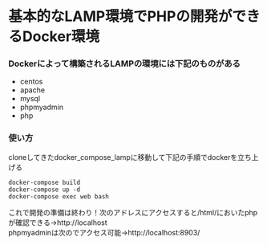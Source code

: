 # 基本的なLAMP環境でPHPの開発ができるDocker環境

### Dockerによって構築されるLAMPの環境には下記のものがある
* centos
* apache
* mysql
* phpmyadmin
* php


### 使い方
cloneしてきたdocker_compose_lampに移動して下記の手順でdockerを立ち上げる
```
docker-compose build
docker-compose up -d
docker-compose exec web bash
```
これで開発の準備は終わり！次のアドレスにアクセスすると/html/においたphpが確認できる→http://localhost<br>
phpmyadminは次のでアクセス可能→http://localhost:8903/
